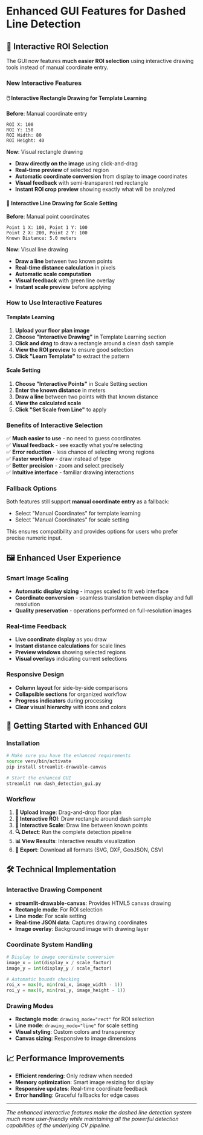# Enhanced GUI Features for Dashed Line Detection

## 🎨 Interactive ROI Selection

The GUI now features **much easier ROI selection** using interactive drawing tools instead of manual coordinate entry.

### New Interactive Features

#### 🖱️ **Interactive Rectangle Drawing for Template Learning**

**Before**: Manual coordinate entry
```
ROI X: 100
ROI Y: 150  
ROI Width: 80
ROI Height: 40
```

**Now**: Visual rectangle drawing
- **Draw directly on the image** using click-and-drag
- **Real-time preview** of selected region
- **Automatic coordinate conversion** from display to image coordinates
- **Visual feedback** with semi-transparent red rectangle
- **Instant ROI crop preview** showing exactly what will be analyzed

#### 📏 **Interactive Line Drawing for Scale Setting**

**Before**: Manual point coordinates
```
Point 1 X: 100, Point 1 Y: 100
Point 2 X: 200, Point 2 Y: 100
Known Distance: 5.0 meters
```

**Now**: Visual line drawing
- **Draw a line** between two known points
- **Real-time distance calculation** in pixels
- **Automatic scale computation** 
- **Visual feedback** with green line overlay
- **Instant scale preview** before applying

### How to Use Interactive Features

#### Template Learning
1. **Upload your floor plan image**
2. **Choose "Interactive Drawing"** in Template Learning section
3. **Click and drag** to draw a rectangle around a clean dash sample
4. **View the ROI preview** to ensure good selection
5. **Click "Learn Template"** to extract the pattern

#### Scale Setting  
1. **Choose "Interactive Points"** in Scale Setting section
2. **Enter the known distance** in meters
3. **Draw a line** between two points with that known distance
4. **View the calculated scale** 
5. **Click "Set Scale from Line"** to apply

### Benefits of Interactive Selection

✅ **Much easier to use** - no need to guess coordinates  
✅ **Visual feedback** - see exactly what you're selecting  
✅ **Error reduction** - less chance of selecting wrong regions  
✅ **Faster workflow** - draw instead of type  
✅ **Better precision** - zoom and select precisely  
✅ **Intuitive interface** - familiar drawing interactions  

### Fallback Options

Both features still support **manual coordinate entry** as a fallback:
- Select "Manual Coordinates" for template learning
- Select "Manual Coordinates" for scale setting

This ensures compatibility and provides options for users who prefer precise numeric input.

## 🖼️ Enhanced User Experience

### Smart Image Scaling
- **Automatic display sizing** - images scaled to fit web interface
- **Coordinate conversion** - seamless translation between display and full resolution
- **Quality preservation** - operations performed on full-resolution images

### Real-time Feedback
- **Live coordinate display** as you draw
- **Instant distance calculations** for scale lines
- **Preview windows** showing selected regions
- **Visual overlays** indicating current selections

### Responsive Design
- **Column layout** for side-by-side comparisons
- **Collapsible sections** for organized workflow
- **Progress indicators** during processing
- **Clear visual hierarchy** with icons and colors

## 🚀 Getting Started with Enhanced GUI

### Installation
```bash
# Make sure you have the enhanced requirements
source venv/bin/activate
pip install streamlit-drawable-canvas

# Start the enhanced GUI
streamlit run dash_detection_gui.py
```

### Workflow
1. **📁 Upload Image**: Drag-and-drop floor plan
2. **🎯 Interactive ROI**: Draw rectangle around dash sample  
3. **📏 Interactive Scale**: Draw line between known points
4. **🔍 Detect**: Run the complete detection pipeline
5. **📊 View Results**: Interactive results visualization
6. **💾 Export**: Download all formats (SVG, DXF, GeoJSON, CSV)

## 🛠️ Technical Implementation

### Interactive Drawing Component
- **streamlit-drawable-canvas**: Provides HTML5 canvas drawing
- **Rectangle mode**: For ROI selection  
- **Line mode**: For scale setting
- **Real-time JSON data**: Captures drawing coordinates
- **Image overlay**: Background image with drawing layer

### Coordinate System Handling
```python
# Display to image coordinate conversion
image_x = int(display_x / scale_factor)
image_y = int(display_y / scale_factor) 

# Automatic bounds checking
roi_x = max(0, min(roi_x, image_width - 1))
roi_y = max(0, min(roi_y, image_height - 1))
```

### Drawing Modes
- **Rectangle mode**: `drawing_mode="rect"` for ROI selection
- **Line mode**: `drawing_mode="line"` for scale setting  
- **Visual styling**: Custom colors and transparency
- **Canvas sizing**: Responsive to image dimensions

## 📈 Performance Improvements

- **Efficient rendering**: Only redraw when needed
- **Memory optimization**: Smart image resizing for display
- **Responsive updates**: Real-time coordinate feedback
- **Error handling**: Graceful fallbacks for edge cases

---

*The enhanced interactive features make the dashed line detection system much more user-friendly while maintaining all the powerful detection capabilities of the underlying CV pipeline.*
